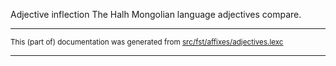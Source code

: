 Adjective inflection
The Halh Mongolian language adjectives compare.

* * *

<small>This (part of) documentation was generated from [src/fst/affixes/adjectives.lexc](https://github.com/giellalt/lang-khk/blob/main/src/fst/affixes/adjectives.lexc)</small>

---

